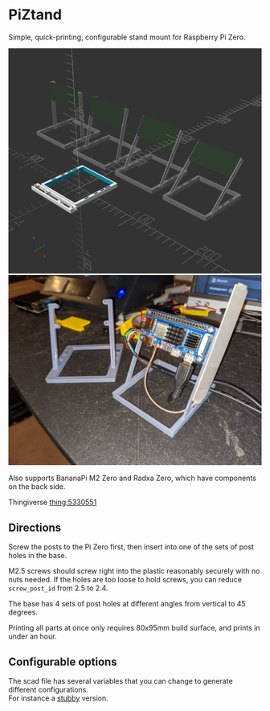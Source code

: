 # PiZtand
Simple, quick-printing, configurable stand mount for Raspberry Pi Zero.

![](PiZtand.png)
![](PiZtand.jpg)

Also supports BananaPi M2 Zero and Radxa Zero, which have components on the back side.

Thingiverse [thing:5330551](https://www.thingiverse.com/thing:5330551)

## Directions

Screw the posts to the Pi Zero first, then insert into one of the sets of post holes in the base.

M2.5 screws should screw right into the plastic reasonably securely with no nuts needed. If the holes are too loose to hold screws, you can reduce ```screw_post_id``` from 2.5 to 2.4.

The base has 4 sets of post holes at different angles from vertical to 45 degrees.

Printing all parts at once only requires 80x95mm build surface, and prints in under an hour.

## Configurable options
The scad file has several variables that you can change to generate different configurations.<br>
For instance a [stubby](stubby.md) version.
